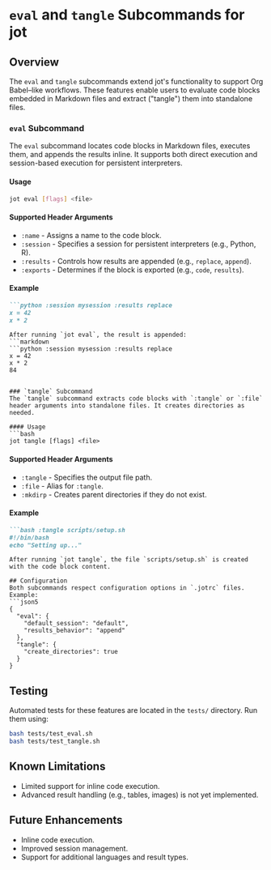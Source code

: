 # `eval` and `tangle` Subcommands for jot

## Overview
The `eval` and `tangle` subcommands extend jot's functionality to support Org Babel–like workflows. These features enable users to evaluate code blocks embedded in Markdown files and extract ("tangle") them into standalone files.

### `eval` Subcommand
The `eval` subcommand locates code blocks in Markdown files, executes them, and appends the results inline. It supports both direct execution and session-based execution for persistent interpreters.

#### Usage
```bash
jot eval [flags] <file>
```

#### Supported Header Arguments
- `:name` - Assigns a name to the code block.
- `:session` - Specifies a session for persistent interpreters (e.g., Python, R).
- `:results` - Controls how results are appended (e.g., `replace`, `append`).
- `:exports` - Determines if the block is exported (e.g., `code`, `results`).

#### Example
```markdown
```python :session mysession :results replace
x = 42
x * 2
```
```
After running `jot eval`, the result is appended:
```markdown
```python :session mysession :results replace
x = 42
x * 2
84
```
```

### `tangle` Subcommand
The `tangle` subcommand extracts code blocks with `:tangle` or `:file` header arguments into standalone files. It creates directories as needed.

#### Usage
```bash
jot tangle [flags] <file>
```

#### Supported Header Arguments
- `:tangle` - Specifies the output file path.
- `:file` - Alias for `:tangle`.
- `:mkdirp` - Creates parent directories if they do not exist.

#### Example
```markdown
```bash :tangle scripts/setup.sh
#!/bin/bash
echo "Setting up..."
```
```
After running `jot tangle`, the file `scripts/setup.sh` is created with the code block content.

## Configuration
Both subcommands respect configuration options in `.jotrc` files. Example:
```json5
{
  "eval": {
    "default_session": "default",
    "results_behavior": "append"
  },
  "tangle": {
    "create_directories": true
  }
}
```

## Testing
Automated tests for these features are located in the `tests/` directory. Run them using:
```bash
bash tests/test_eval.sh
bash tests/test_tangle.sh
```

## Known Limitations
- Limited support for inline code execution.
- Advanced result handling (e.g., tables, images) is not yet implemented.

## Future Enhancements
- Inline code execution.
- Improved session management.
- Support for additional languages and result types.
